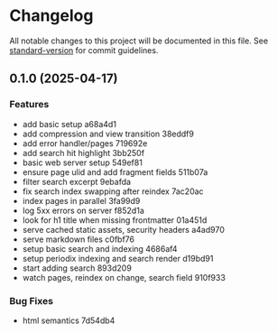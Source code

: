 # Changelog

All notable changes to this project will be documented in this file. See [standard-version](https://github.com/conventional-changelog/standard-version) for commit guidelines.

## 0.1.0 (2025-04-17)


### Features

* add basic setup a68a4d1
* add compression and view transition 38eddf9
* add error handler/pages 719692e
* add search hit highlight 3bb250f
* basic web server setup 549ef81
* ensure page ulid and add fragment fields 511b07a
* filter search excerpt 9ebafda
* fix search index swapping after reindex 7ac20ac
* index pages in parallel 3fa99d9
* log 5xx errors on server f852d1a
* look for h1 title when missing frontmatter 01a451d
* serve cached static assets, security headers a4ad970
* serve markdown files c0fbf76
* setup basic search and indexing 4686af4
* setup periodix indexing and search render d19bd91
* start adding search 893d209
* watch pages, reindex on change, search field 910f933


### Bug Fixes

* html semantics 7d54db4
